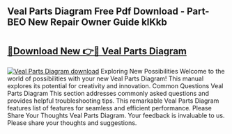 ## Veal Parts Diagram Free Pdf Download - Part-BEO New Repair Owner Guide kIKkb

# <h2><a href="http://dfmcs9c.blite.top/?on=Veal+Parts+Diagram">🔗Download New 👉🔴 Veal Parts Diagram</a></h2>

[![Veal Parts Diagram download](https://i.imgur.com/lujVjoI.png)](http://dfmcs9c.blite.top/?on=Veal+Parts+Diagram)
Exploring New Possibilities Welcome to the world of possibilities with your new Veal Parts Diagram! This manual explores its potential for creativity and innovation. Common Questions Veal Parts Diagram This section addresses commonly asked questions and provides helpful troubleshooting tips. This remarkable Veal Parts Diagram features list of features for seamless and efficient performance. Please Share Your Thoughts Veal Parts Diagram. Your feedback is invaluable to us. Please share your thoughts and suggestions.
